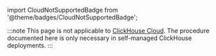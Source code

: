 import CloudNotSupportedBadge from '@theme/badges/CloudNotSupportedBadge';

<CloudNotSupportedBadge/>

:::note
This page is not applicable to [ClickHouse Cloud](https://clickhouse.com/cloud). The procedure documented here is only necessary in self-managed ClickHouse deployments.
:::
